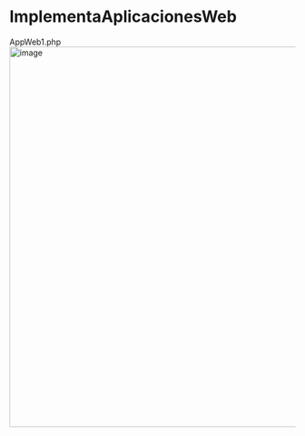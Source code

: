 # ImplementaAplicacionesWeb
AppWeb1.php
<img width="1357" height="670" alt="image" src="https://github.com/user-attachments/assets/08b64c41-cc97-43c5-9aca-cc35cce4ef6a" />
